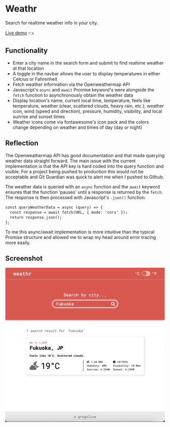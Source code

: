 # Weathr

Search for realtime weather info in your city.

[Live demo](https://gregolive.github.io/weather-app/) 👈

## Functionality

- Enter a city name in the search form and submit to find realtime weather at that location
- A toggle in the navbar allows the user to display temperatures in either Celcius or Fahrenheit
- Fetch weather information via the Openweathermap API
- Javascript's <code>async</code> and <code>await</code> Promise keyword's were alongside the <code>fetch</code> function to asynchronously obtain the weather data
- Display location's name, current local time, temperature, feels like temperature, weather (clear, scattered clouds, heavy rain, etc.), weather icon, wind (speed and direction), pressure, humidity, visibility, and local sunrise and sunset times
- Weather icons come via fontawesome's icon pack and the colors change depending on weather and times of day (day or night)


## Reflection

The Openweathermap API has good documentation and that made querying weather data straight forward. The main issue with the current implementation is that the API key is hard coded into the query function and visible. For a project being pushed to production this would not be acceptable and Git Guardian was quick to alert me when I pushed to Github.

The weather data is queried with an <code>async</code> function and the <code>await</code> keyword ensures that the function 'pauses' until a response is returned by the <code>fetch</code>. The response is then processed with Javascript's <code>.json()</code> function.

````
const queryWeatherData = async (query) => {
  const response = await fetch(URL, { mode: 'cors' });
  return response.json();
};
````

To me this async/await implementation is more intuitive than the typical Promise structure and allowed me to wrap my head around error tracing more easily.

## Screenshot

<img src="./screenshot.jpg" alt="weathr app screenshot">

